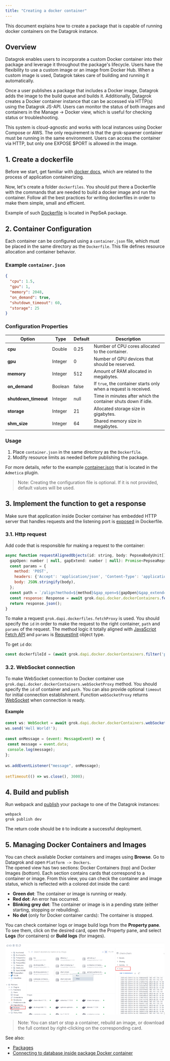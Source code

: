 ```yaml
---
title: "Creating a docker container"
---
```


This document explains how to create a package that is capable of running docker containers on the Datagrok instance.

## Overview

Datagrok enables users to incorporate a custom Docker container into their package and leverage it throughout the package's lifecycle. Users have the flexibility to use a custom image or an image from Docker Hub. When a custom image is used, Datagrok takes care of building and running it automatically.

Once a user publishes a package that includes a Docker image, Datagrok adds the image to the build queue and builds it. Additionally, Datagrok creates a Docker container instance that can be accessed via HTTP(s) using the Datagrok JS-API. Users can monitor the status of both images and containers in the Manage -> Docker view, which is useful for checking status or troubleshooting.

This system is cloud-agnostic and works with local instances using Docker Compose or AWS. The only requirement is that the grok-spawner container must be running in the same environment. Users can access the container via HTTP, but only one EXPOSE $PORT is allowed in the image.

## 1. Create a dockerfile

Before we start, get familiar with
[docker docs](https://docs.docker.com/get-started/02_our_app/),
 which are related to the process of application containerizing.

Now, let's create a folder `dockerfiles`. You should put there a Dockerfile with
the commands that are needed to build a docker image and run the container.
Follow all the best practices for writing dockerfiles in order to make them
simple, small and efficient.

Example of such
 [Dockerfile](https://github.com/datagrok-ai/public/blob/master/packages/PepSeA/dockerfiles/Dockerfile)
 is located in PepSeA package.

## 2. Container Configuration

Each container can be configured using a `container.json` file, which must be placed in the same directory as the `Dockerfile`. This file defines resource allocation and container behavior.

### Example `container.json`

```json
{
  "cpu": 1.5,
  "gpu": 1,
  "memory": 2048,
  "on_demand": true,
  "shutdown_timeout": 60,
  "storage": 25
}
```

### Configuration Properties

| Option               | Type    | Default | Description                                                      |
|----------------------|---------|---------|------------------------------------------------------------------|
| **cpu**              | Double  | 0.25    | Number of CPU cores allocated to the container.                  |
| **gpu**              | Integer | 0       | Number of GPU devices that should be reserved.                   |
| **memory**           | Integer | 512     | Amount of RAM allocated in megabytes.                            |
| **on_demand**        | Boolean | false   | If `true`, the container starts only when a request is received. |
| **shutdown_timeout** | Integer | null    | Time in minutes after which the container shuts down if idle.    |
 | **storage**          | Integer | 21      | Allocated storage size in gigabytes.                             |
| **shm_size**         | Integer | 64      | Shared memory size in megabytes.                                 |

### Usage

1. Place `container.json` in the same directory as the `Dockerfile`.
2. Modify resource limits as needed before publishing the package.

For more details, refer to the example [container.json](https://github.com/datagrok-ai/public/blob/master/packages/Admetica/dockerfiles/container.json) 
that is located in the `Admetica` plugin.

>Note: Creating the configuration file is optional. If it is not provided, default values will be used.

## 3. Implement the function to get a response

Make sure that application inside Docker container has embedded HTTP server that handles requests and the listening port is [exposed](https://docs.docker.com/reference/dockerfile/#expose) in Dockerfile.

### 3.1. Http request

Add code that is responsible for making a request to the container:

```js
async function requestAlignedObjects(id: string, body: PepseaBodyUnit[], method: string,
  gapOpen: number | null, gapExtend: number | null): Promise<PepseaRepsonse> {
  const params = {
    method: 'POST',
    headers: {'Accept': 'application/json', 'Content-Type': 'application/json'},
    body: JSON.stringify(body),
  };
  const path = `/align?method=${method}&gap_open=${gapOpen}&gap_extend=${gapExtend}`;
  const response: Response = await grok.dapi.docker.dockerContainers.fetchProxy(id, path, params);
  return response.json();
}
```

To make a request `grok.dapi.dockerfiles.fetchProxy` is used. You should specify the `id` in order to make the request to the right container, `path`
and `params` of the request. The method logic it totally aligned with [JavaScript Fetch API](https://developer.mozilla.org/en-US/docs/Web/API/Fetch_API) and `params` 
is [RequestInit](https://developer.mozilla.org/en-US/docs/Web/API/RequestInit) object type.

To get `id` do:

```js
const dockerfileId = (await grok.dapi.docker.dockerContainers.filter('pepsea').first()).id;
```

### 3.2. WebSocket connection

To make WebSocket connection to Docker container use `grok.dapi.docker.dockerContainers.webSocketProxy` method. You should specify the `id` of container
and `path`. You can also provide optional `timeout` for initial connection establishment. Function `webSocketProxy` returns [WebSocket](https://developer.mozilla.org/en-US/docs/Web/API/WebSocket) 
when connection is ready.

#### Example

```js
const ws: WebSocket = await grok.dapi.docker.dockerContainers.webSocketProxy(container.id, '/ws');
ws.send('Hell World!');

const onMessage = (event: MessageEvent) => {
 const message = event.data;
 console.log(message);
};

ws.addEventListener("message", onMessage);

setTimeout(() => ws.close(), 3000);
```

## 4. Build and publish

Run webpack and [publish](../develop.md#publishing) your package to one of the
 Datagrok instances:

```shell
webpack
grok publish dev
```

The return code should be `0` to indicate a successful deployment.

## 5. Managing Docker Containers and Images

You can check available Docker containers and images using **Browse**. Go to Datagrok and open `Platform -> Dockers`.  
The opened view has two sections: Docker Containers (top) and Docker Images (bottom). Each section contains cards that correspond to a container or image. From this view, you can check the container and image status, which is reflected with a colored dot inside the card:

- **Green dot**: The container or image is running or ready.
- **Red dot**: An error has occurred.
- **Blinking grey dot**: The container or image is in a pending state (either starting, stopping or rebuilding).
- **No dot** (only for Docker container cards): The container is stopped.

You can check container logs or image build logs from the **Property pane**. To see them, click on the desired card, open the Property pane, and select **Logs** (for containers) or **Build logs** (for images).

![docker-container](./docker.png)

>Note: You can start or stop a container, rebuild an image, or download the full context by right-clicking on the corresponding card.


See also:
- [Packages](../develop.md#packages)
- [Connecting to database inside package Docker container](access-data-docker.md)